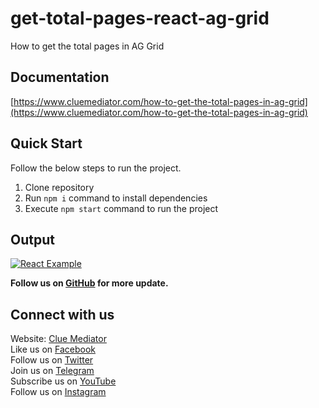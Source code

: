 # get-total-pages-react-ag-grid

How to get the total pages in AG Grid

## Documentation

[https://www.cluemediator.com/how-to-get-the-total-pages-in-ag-grid](https://www.cluemediator.com/how-to-get-the-total-pages-in-ag-grid)

## Quick Start

Follow the below steps to run the project.

1. Clone repository
2. Run `npm i` command to install dependencies
3. Execute `npm start` command to run the project

## Output

[![React Example](https://www.cluemediator.com/wp-content/uploads/2022/07/output-how-to-get-the-total-pages-in-ag-grid-clue-mediator.gif)](https://www.cluemediator.com/how-to-get-the-total-pages-in-ag-grid)

**Follow us on [GitHub](https://github.com/cluemediator) for more update.**

## Connect with us

Website: [Clue Mediator](https://www.cluemediator.com)  
Like us on [Facebook](https://www.facebook.com/thecluemediator)  
Follow us on [Twitter](https://twitter.com/cluemediator)  
Join us on [Telegram](https://t.me/cluemediator)  
Subscribe us on [YouTube](https://www.youtube.com/ClueMediator)  
Follow us on [Instagram](https://www.instagram.com/clue_mediator)